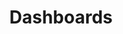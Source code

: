 ---
linktitle: Dashboards
title: Dashboards
Description: Dashboards are customizable, dynamic workspaces where data and results can be visually displayed using multiple different types of charts and graphs. To access the Dashboards, click on the chart icon/Dashboards in the left menu.
weight: 2.0
---